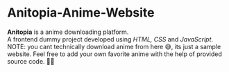 # Anitopia-Anime-Website
<strong>Anitopia</strong> is a anime downloading platform.<br> A frontend dummy project developed using <i>HTML, CSS</i> and <i>JavaScript</i>.<br> NOTE: you cant technically download anime from here 😅, its just a sample website. Feel free to add your own favorite anime with the help of provided source code. 👍🏻
